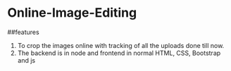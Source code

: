 # Online-Image-Editing

##features
1. To crop the images online with tracking of all the uploads done till now.
2. The backend is in node and frontend in normal HTML, CSS, Bootstrap and js


